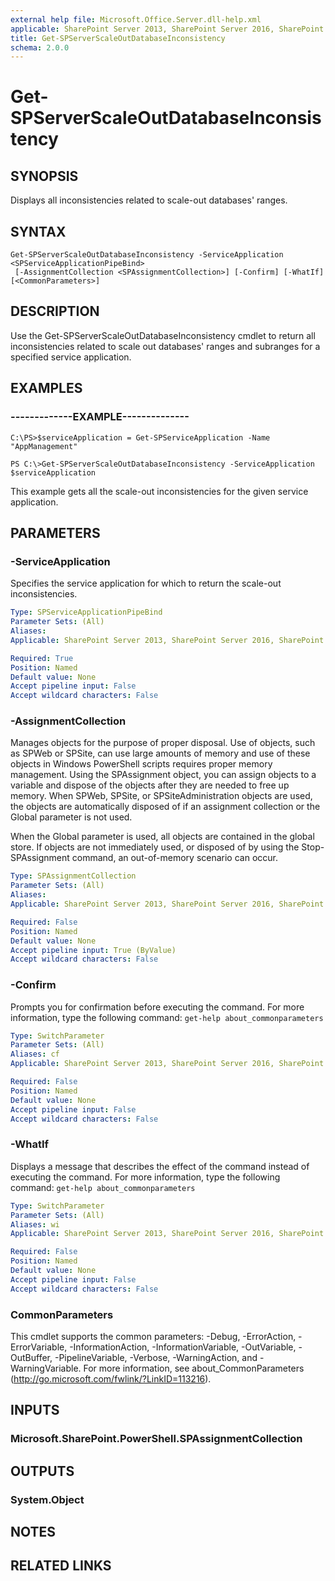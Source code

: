 ```yaml
---
external help file: Microsoft.Office.Server.dll-help.xml
applicable: SharePoint Server 2013, SharePoint Server 2016, SharePoint Server 2019
title: Get-SPServerScaleOutDatabaseInconsistency
schema: 2.0.0
---
```


# Get-SPServerScaleOutDatabaseInconsistency

## SYNOPSIS

Displays all inconsistencies related to scale-out databases' ranges.




## SYNTAX

```
Get-SPServerScaleOutDatabaseInconsistency -ServiceApplication <SPServiceApplicationPipeBind>
 [-AssignmentCollection <SPAssignmentCollection>] [-Confirm] [-WhatIf] [<CommonParameters>]
```

## DESCRIPTION

Use the Get-SPServerScaleOutDatabaseInconsistency cmdlet to return all inconsistencies related to scale out databases' ranges and subranges for a specified service application.




## EXAMPLES

### -------------EXAMPLE-------------- 
```
C:\PS>$serviceApplication = Get-SPServiceApplication -Name "AppManagement"

PS C:\>Get-SPServerScaleOutDatabaseInconsistency -ServiceApplication $serviceApplication
```

This example gets all the scale-out inconsistencies for the given service application.

## PARAMETERS

### -ServiceApplication

Specifies the service application for which to return the scale-out inconsistencies.




```yaml
Type: SPServiceApplicationPipeBind
Parameter Sets: (All)
Aliases: 
Applicable: SharePoint Server 2013, SharePoint Server 2016, SharePoint Server 2019

Required: True
Position: Named
Default value: None
Accept pipeline input: False
Accept wildcard characters: False
```

### -AssignmentCollection

Manages objects for the purpose of proper disposal.
Use of objects, such as SPWeb or SPSite, can use large amounts of memory and use of these objects in Windows PowerShell scripts requires proper memory management.
Using the SPAssignment object, you can assign objects to a variable and dispose of the objects after they are needed to free up memory.
When SPWeb, SPSite, or SPSiteAdministration objects are used, the objects are automatically disposed of if an assignment collection or the Global parameter is not used.

When the Global parameter is used, all objects are contained in the global store.
If objects are not immediately used, or disposed of by using the Stop-SPAssignment command, an out-of-memory scenario can occur.




```yaml
Type: SPAssignmentCollection
Parameter Sets: (All)
Aliases: 
Applicable: SharePoint Server 2013, SharePoint Server 2016, SharePoint Server 2019

Required: False
Position: Named
Default value: None
Accept pipeline input: True (ByValue)
Accept wildcard characters: False
```

### -Confirm

Prompts you for confirmation before executing the command.
For more information, type the following command: `get-help about_commonparameters`



```yaml
Type: SwitchParameter
Parameter Sets: (All)
Aliases: cf
Applicable: SharePoint Server 2013, SharePoint Server 2016, SharePoint Server 2019

Required: False
Position: Named
Default value: None
Accept pipeline input: False
Accept wildcard characters: False
```

### -WhatIf

Displays a message that describes the effect of the command instead of executing the command.
For more information, type the following command: `get-help about_commonparameters`




```yaml
Type: SwitchParameter
Parameter Sets: (All)
Aliases: wi
Applicable: SharePoint Server 2013, SharePoint Server 2016, SharePoint Server 2019

Required: False
Position: Named
Default value: None
Accept pipeline input: False
Accept wildcard characters: False
```

### CommonParameters
This cmdlet supports the common parameters: -Debug, -ErrorAction, -ErrorVariable, -InformationAction, -InformationVariable, -OutVariable, -OutBuffer, -PipelineVariable, -Verbose, -WarningAction, and -WarningVariable. For more information, see about_CommonParameters (http://go.microsoft.com/fwlink/?LinkID=113216).

## INPUTS

### Microsoft.SharePoint.PowerShell.SPAssignmentCollection

## OUTPUTS

### System.Object

## NOTES

## RELATED LINKS

